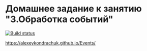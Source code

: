 # Домашнее задание к занятию "3.Обработка событий"

[![Build status](https://ci.appveyor.com/api/projects/status/0b90u25l1xt71ufo?svg=true)](https://ci.appveyor.com/project/AlexeyKondrachuk/events-362xk)


https://alexeykondrachuk.github.io/Events/

